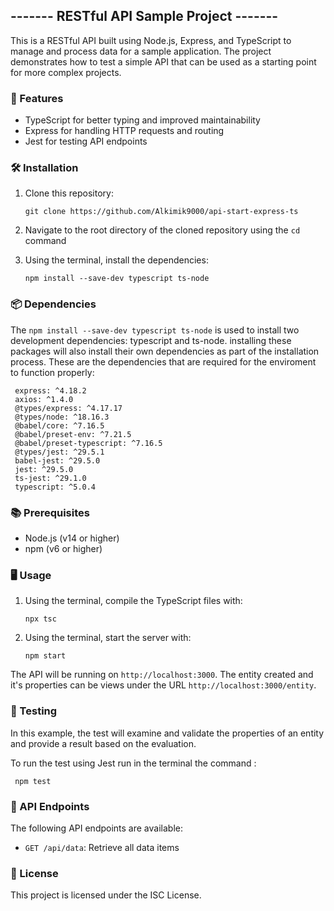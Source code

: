 ## ------- RESTful API Sample Project ------- ##

This is a RESTful API built using Node.js, Express, and TypeScript to manage and process data for a sample application. The project demonstrates how to test a simple API that can be used as a starting point for more complex projects.

### 🚀 Features ###

- TypeScript for better typing and improved maintainability
- Express for handling HTTP requests and routing
- Jest for testing API endpoints


### 🛠 Installation ###

1. Clone this repository:
     
     ```
     git clone https://github.com/Alkimik9000/api-start-express-ts
     ```
     
2. Navigate to the root directory of the cloned repository using the `cd` command

3. Using the terminal, install the dependencies:

    ```
    npm install --save-dev typescript ts-node
    ```
    
### 📦 Dependencies ###

The `npm install --save-dev typescript ts-node` is used to install two development dependencies: typescript and ts-node. installing these packages will also install their own dependencies as part of the installation process. These are the dependencies that are required for the enviroment to function properly:

     express: ^4.18.2
     axios: ^1.4.0
     @types/express: ^4.17.17
     @types/node: ^18.16.3
     @babel/core: ^7.16.5
     @babel/preset-env: ^7.21.5
     @babel/preset-typescript: ^7.16.5
     @types/jest: ^29.5.1
     babel-jest: ^29.5.0
     jest: ^29.5.0
     ts-jest: ^29.1.0
     typescript: ^5.0.4

### 📚 Prerequisites ###

- Node.js (v14 or higher)
- npm (v6 or higher)

### 🖥 Usage ###

1. Using the terminal, compile the TypeScript files with:

     
     ```
     npx tsc
     ```


2. Using the terminal, start the server with:

     ```
     npm start
     ```

The API will be running on `http://localhost:3000`.
The entity created and it's properties can be views under the URL `http://localhost:3000/entity`.

### 🧪 Testing ###

In this example, the test will examine and validate the properties of an entity and provide a result based on the evaluation.

To run the test using Jest run in the terminal the command :

     
     npm test
     

### 🔗 API Endpoints ###

The following API endpoints are available:

- `GET /api/data`: Retrieve all data items


### 📄 License ###

This project is licensed under the ISC License. 



